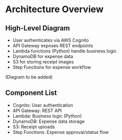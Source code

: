 # Architecture Overview

## High-Level Diagram

- User authenticates via AWS Cognito
- API Gateway exposes REST endpoints
- Lambda functions (Python) handle business logic
- DynamoDB for expense data
- S3 for storing receipt images
- Step Functions for expense workflow

(Diagram to be added)

## Component List
- Cognito: User authentication
- API Gateway: REST API
- Lambda: Business logic (Python)
- DynamoDB: Expense data storage
- S3: Receipt uploads
- Step Functions: Expense approval/status flow
